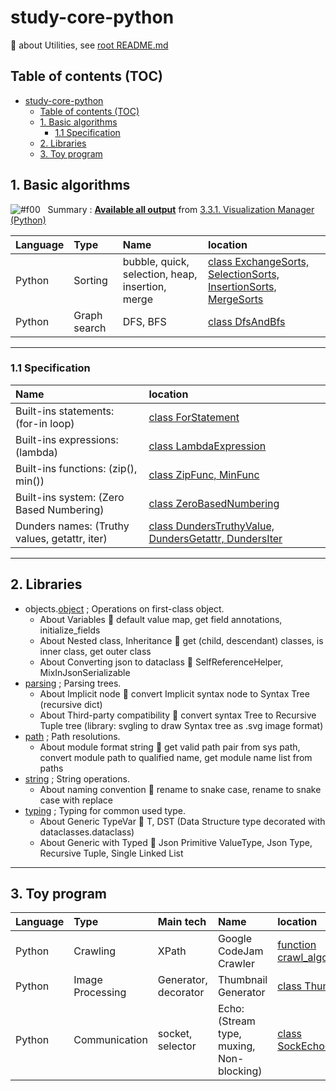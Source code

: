 
# study-core-python

📝 about Utilities, see [root README.md](../../README.md#31-python-utilities)

## Table of contents (TOC)

- [study-core-python](#study-core-python)
  - [Table of contents (TOC)](#table-of-contents-toc)
  - [1. Basic algorithms](#1-basic-algorithms)
    - [1.1 Specification](#11-specification)
  - [2. Libraries](#2-libraries)
  - [3. Toy program](#3-toy-program)

## 1. Basic algorithms

![#f00](https://placehold.co/15x15/f00/f00.png) &nbsp; Summary : **[Available all output](https://wbfw109.github.io/visualization_manager/ipython_central_control.html)** from [3.3.1. Visualization Manager (Python)](../../README.md#331-visualization-manager-python)

|Language|Type|Name|location|
|:---|:---|:---|:---|
|Python  |Sorting  |bubble, quick, selection, heap, insertion, merge |[class ExchangeSorts, SelectionSorts, InsertionSorts, MergeSorts](wbfw109/labs/basics/sequences/sorting.py#L157)|
|Python  |Graph search  |DFS, BFS |[class DfsAndBfs](wbfw109/labs/basics/graphs/search.py#L141)|

---

### 1.1 Specification

|Name|location|
|:---|:---|
Built-ins statements: (for-in loop)  |[class ForStatement](wbfw109/labs/builtins/statements.py#L74)|
Built-ins expressions: (lambda)  |[class LambdaExpression](wbfw109/labs/builtins/expressions.py#L74)|
Built-ins functions: (zip(), min())  |[class ZipFunc, MinFunc](wbfw109/labs/builtins/functions.py#L71)|
Built-ins system: (Zero Based Numbering)  |[class ZeroBasedNumbering](wbfw109/labs/builtins/system.py#L74)|
Dunders names: (Truthy values, getattr, iter)  |[class DundersTruthyValue, DundersGetattr, DundersIter](wbfw109/labs/dunders_names.py#L74)|

---

## 2. Libraries

- objects.[object](wbfw109/libs/objects/object.py) ; Operations on first-class object.
  - About Variables 🔪 default value map, get field annotations, initialize_fields
  - About Nested class, Inheritance 🔪 get (child, descendant) classes, is inner class, get outer class
  - About Converting json to dataclass 🔪 SelfReferenceHelper, MixInJsonSerializable
- [parsing](wbfw109/libs/parsing.py) ; Parsing trees.
  - About Implicit node 🔪 convert Implicit syntax node to Syntax Tree (recursive dict)
  - About Third-party compatibility 🔪 convert syntax Tree to Recursive Tuple tree (library: svgling to draw Syntax tree as .svg image format)
- [path](wbfw109/libs/path.py) ; Path resolutions.
  - About module format string 🔪 get valid path pair from sys path, convert module path to qualified name, get module name list from paths
- [string](wbfw109/libs/string.py) ; String operations.
  - About naming convention 🔪 rename to snake case, rename to snake case with replace
- [typing](wbfw109/libs/typing.py) ; Typing for common used type.
  - About Generic TypeVar 🔪 T, DST (Data Structure type decorated with dataclasses.dataclass)
  - About Generic with Typed 🔪 Json Primitive ValueType, Json Type, Recursive Tuple, Single Linked List

---

## 3. Toy program

|Language|Type|Main tech|Name|location|
|:---|:---|:---|:---|:---|
|Python  |Crawling  |XPath  |Google CodeJam Crawler  |[function crawl_algorithms_code_jam()](wbfw109/libs/utilities/self/algorithms.py#L200)|
|Python  |Image Processing  |Generator, decorator  |Thumbnail Generator  |[class ThumbGenExample](wbfw109/labs/dunders_names.py#L411)|
|Python  |Communication  |socket, selector  |Echo: (Stream type, muxing, Non-blocking) |[class SockEchoCommunication](wbfw109/labs/networking.py#L73)|
